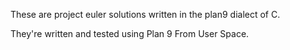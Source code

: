 These are project euler solutions written in the plan9 dialect of C.

They're written and tested using Plan 9 From User Space.
